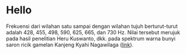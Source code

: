 # Hello

Frekuensi dari wilahan satu sampai dengan wilahan tujuh berturut-turut adalah 428, 455, 498, 590, 625, 665, dan 730 Hz. Nilai tersebut merujuk pada hasil penelitian Heru Kuswanto, dkk. pada spektrum warna bunyi saron ricik gamelan Kanjeng Kyahi Nagawilaga ([link](http://staff.uny.ac.id/sites/default/files/131656346/Kajian%20Spektrum%20Warna%20Bunyi%20Saron%20Ricik%20(Heru%20Kuswanto,%20Sumarna,%20Agus%20Purwanto).pdf.pdf)).